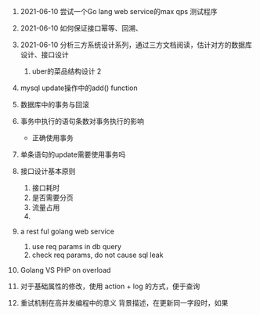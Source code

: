 1. 2021-06-10 尝试一个Go lang web service的max qps 测试程序
2. 2021-06-10 如何保证接口幂等、回溯、
3. 2021-06-10 分析三方系统设计系列，通过三方文档阅读，估计对方的数据库设计、接口设计
    1. uber的菜品结构设计
    2

2. mysql update操作中的add() function
2. 数据库中的事务与回滚
3. 事务中执行的语句条数对事务执行的影响
    * 正确使用事务
4. 单条语句的update需要使用事务吗


1. 接口设计基本原则
    1. 接口耗时
    2. 是否需要分页
    3. 流量占用
    4. 

1. a rest ful golang web service
    1. use req params in db query
    2. check req params, do not cause sql leak
    
    
1. Golang VS PHP on overload
    
    
1. 对于基础属性的修改，使用 action + log 的方式，便于查询

2. 重试机制在高并发编程中的意义
背景描述，在更新同一字段时，如果 